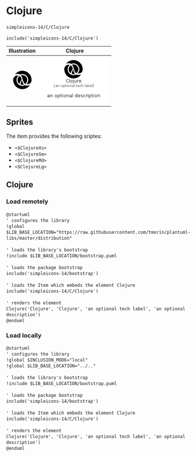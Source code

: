 # Clojure


```text
simpleicons-14/C/Clojure
```

```text
include('simpleicons-14/C/Clojure')
```



| Illustration | Clojure |
| :---: | :---: |
| ![illustration for Illustration](../../simpleicons-14/C/Clojure.png) | ![illustration for Clojure](../../simpleicons-14/C/Clojure.Local.png) |



## Sprites
The item provides the following sriptes:

- `<$ClojureXs>`
- `<$ClojureSm>`
- `<$ClojureMd>`
- `<$ClojureLg>`





## Clojure

### Load remotely
```plantuml
@startuml
' configures the library
!global $LIB_BASE_LOCATION="https://raw.githubusercontent.com/tmorin/plantuml-libs/master/distribution"

' loads the library's bootstrap
!include $LIB_BASE_LOCATION/bootstrap.puml

' loads the package bootstrap
include('simpleicons-14/bootstrap')

' loads the Item which embeds the element Clojure
include('simpleicons-14/C/Clojure')

' renders the element
Clojure('Clojure', 'Clojure', 'an optional tech label', 'an optional description')
@enduml
```

### Load locally
```plantuml
@startuml
' configures the library
!global $INCLUSION_MODE="local"
!global $LIB_BASE_LOCATION="../.."

' loads the library's bootstrap
!include $LIB_BASE_LOCATION/bootstrap.puml

' loads the package bootstrap
include('simpleicons-14/bootstrap')

' loads the Item which embeds the element Clojure
include('simpleicons-14/C/Clojure')

' renders the element
Clojure('Clojure', 'Clojure', 'an optional tech label', 'an optional description')
@enduml
```

